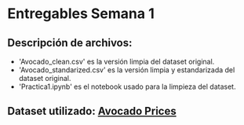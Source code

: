 # Entregables Semana 1

## Descripción de archivos:

- 'Avocado_clean.csv' es la versión limpia del dataset original.
- 'Avocado_standarized.csv' es la versión limpia y estandarizada del dataset original.
- 'Practica1.ipynb' es el notebook usado para la limpieza del dataset.

## Dataset utilizado: [Avocado Prices](https://www.kaggle.com/datasets/neuromusic/avocado-prices/data)

